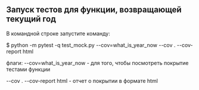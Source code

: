 ## Запуск тестов для функции, возвращающей текущий год

В командной строке запустите команду:

$ python -m pytest -q test_mock.py --cov=what_is_year_now --cov . --cov-report html

флаги:
--cov=what_is_year_now - для того, чтобы посмотреть покрытие тестами функции

--cov . --cov-report html - отчет о покрытии в формате html
